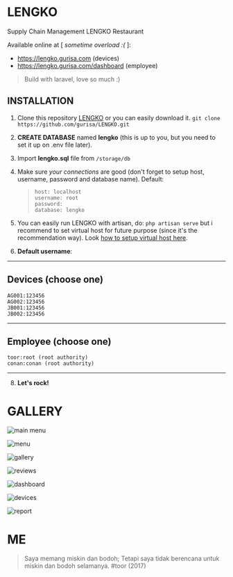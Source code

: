
# LENGKO

Supply Chain Management
LENGKO Restaurant

Available online at [ *sometime overload :(* ]:
 - https://lengko.gurisa.com (devices) 
 - https://lengko.gurisa.com/dashboard (employee)

> Build with laravel, love so much :)

## INSTALLATION

1. Clone this repository [LENGKO](https://github.com/gurisa/LENGKO.git) or you can easily download it.
	`git clone https://github.com/gurisa/LENGKO.git`    
3. **CREATE DATABASE** named **lengko** (this is up to you, but you need to set it up on .env file later).
4. Import **lengko.sql** file from `/storage/db`
5. Make sure *your connections* are good (don't forget to setup host, username, password and database name). 
Default: 

    >     host: localhost
    >     username: root
    >     password: 
    >     database: lengko

6. You can easily run LENGKO with artisan, do: `php artisan serve` but i recommend to set virtual host for future purpose (since it's the recommendation way). Look [how to setup virtual host here](https://www.ngaret.com/cara-mengubah-localhost-menjadi-domain-window/).
7. **Default username**:
----------
Devices (choose one)
----------
	AG001:123456
	AG002:123456
	JB001:123456
	JB002:123456
----------
Employee (choose one)
----------
	toor:root (root authority)
	conan:conan (root authority)
----------

8. **Let's rock!**

# GALLERY

![main menu](https://github.com/gurisa/LENGKO/blob/master/public/files/gallery/main-menu.png?raw=true)

![menu](https://github.com/gurisa/LENGKO/blob/master/public/files/gallery/menu.png?raw=true)

![gallery](https://github.com/gurisa/LENGKO/blob/master/public/files/gallery/gallery.png?raw=true)

![reviews](https://github.com/gurisa/LENGKO/blob/master/public/files/gallery/reviews.png?raw=true)

![dashboard](https://github.com/gurisa/LENGKO/blob/master/public/files/gallery/dashboard.png?raw=true)

![devices](https://github.com/gurisa/LENGKO/blob/master/public/files/gallery/devices.png?raw=true)

![report](https://github.com/gurisa/LENGKO/blob/master/public/files/gallery/report.png?raw=true)
# ME
> Saya memang miskin dan bodoh; Tetapi saya 
tidak berencana untuk miskin dan bodoh selamanya.
#toor (2017)